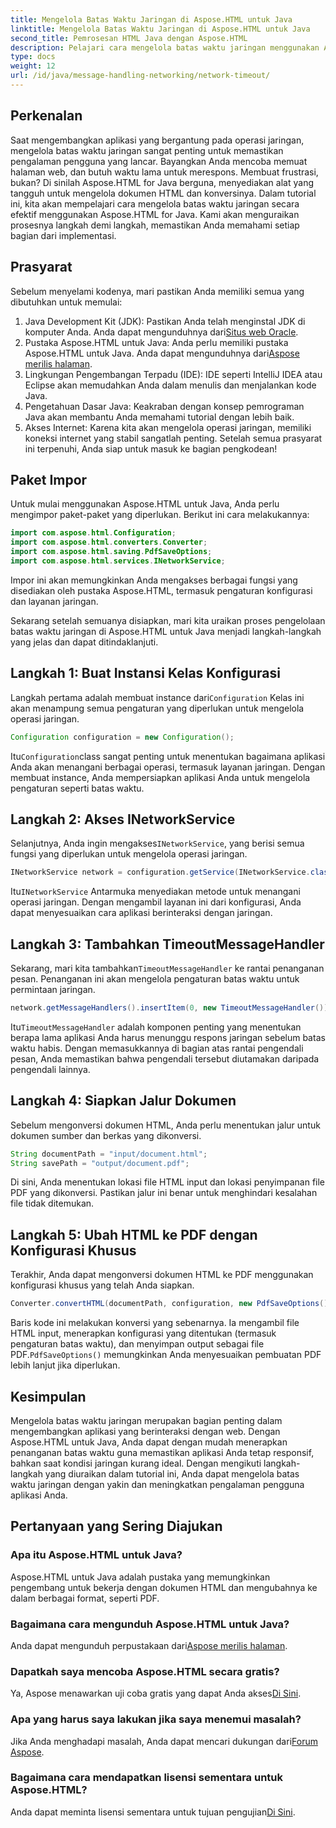 ```yaml
---
title: Mengelola Batas Waktu Jaringan di Aspose.HTML untuk Java
linktitle: Mengelola Batas Waktu Jaringan di Aspose.HTML untuk Java
second_title: Pemrosesan HTML Java dengan Aspose.HTML
description: Pelajari cara mengelola batas waktu jaringan menggunakan Aspose.HTML untuk Java dalam panduan lengkap ini. Pastikan pengalaman pengguna lancar dengan penanganan batas waktu yang efektif.
type: docs
weight: 12
url: /id/java/message-handling-networking/network-timeout/
---
```

## Perkenalan
Saat mengembangkan aplikasi yang bergantung pada operasi jaringan, mengelola batas waktu jaringan sangat penting untuk memastikan pengalaman pengguna yang lancar. Bayangkan Anda mencoba memuat halaman web, dan butuh waktu lama untuk merespons. Membuat frustrasi, bukan? Di sinilah Aspose.HTML for Java berguna, menyediakan alat yang tangguh untuk mengelola dokumen HTML dan konversinya. Dalam tutorial ini, kita akan mempelajari cara mengelola batas waktu jaringan secara efektif menggunakan Aspose.HTML for Java. Kami akan menguraikan prosesnya langkah demi langkah, memastikan Anda memahami setiap bagian dari implementasi.
## Prasyarat
Sebelum menyelami kodenya, mari pastikan Anda memiliki semua yang dibutuhkan untuk memulai:
1.  Java Development Kit (JDK): Pastikan Anda telah menginstal JDK di komputer Anda. Anda dapat mengunduhnya dari[Situs web Oracle](https://www.oracle.com/java/technologies/javase-jdk11-downloads.html).
2.  Pustaka Aspose.HTML untuk Java: Anda perlu memiliki pustaka Aspose.HTML untuk Java. Anda dapat mengunduhnya dari[Aspose merilis halaman](https://releases.aspose.com/html/java/).
3. Lingkungan Pengembangan Terpadu (IDE): IDE seperti IntelliJ IDEA atau Eclipse akan memudahkan Anda dalam menulis dan menjalankan kode Java.
4. Pengetahuan Dasar Java: Keakraban dengan konsep pemrograman Java akan membantu Anda memahami tutorial dengan lebih baik.
5. Akses Internet: Karena kita akan mengelola operasi jaringan, memiliki koneksi internet yang stabil sangatlah penting.
Setelah semua prasyarat ini terpenuhi, Anda siap untuk masuk ke bagian pengkodean!
## Paket Impor
Untuk mulai menggunakan Aspose.HTML untuk Java, Anda perlu mengimpor paket-paket yang diperlukan. Berikut ini cara melakukannya:
```java
import com.aspose.html.Configuration;
import com.aspose.html.converters.Converter;
import com.aspose.html.saving.PdfSaveOptions;
import com.aspose.html.services.INetworkService;
```
Impor ini akan memungkinkan Anda mengakses berbagai fungsi yang disediakan oleh pustaka Aspose.HTML, termasuk pengaturan konfigurasi dan layanan jaringan.

Sekarang setelah semuanya disiapkan, mari kita uraikan proses pengelolaan batas waktu jaringan di Aspose.HTML untuk Java menjadi langkah-langkah yang jelas dan dapat ditindaklanjuti.
## Langkah 1: Buat Instansi Kelas Konfigurasi
 Langkah pertama adalah membuat instance dari`Configuration` Kelas ini akan menampung semua pengaturan yang diperlukan untuk mengelola operasi jaringan.
```java
Configuration configuration = new Configuration();
```
 Itu`Configuration`class sangat penting untuk menentukan bagaimana aplikasi Anda akan menangani berbagai operasi, termasuk layanan jaringan. Dengan membuat instance, Anda mempersiapkan aplikasi Anda untuk mengelola pengaturan seperti batas waktu.
## Langkah 2: Akses INetworkService
 Selanjutnya, Anda ingin mengakses`INetworkService`, yang berisi semua fungsi yang diperlukan untuk mengelola operasi jaringan.
```java
INetworkService network = configuration.getService(INetworkService.class);
```
 Itu`INetworkService` Antarmuka menyediakan metode untuk menangani operasi jaringan. Dengan mengambil layanan ini dari konfigurasi, Anda dapat menyesuaikan cara aplikasi berinteraksi dengan jaringan.
## Langkah 3: Tambahkan TimeoutMessageHandler
 Sekarang, mari kita tambahkan`TimeoutMessageHandler` ke rantai penanganan pesan. Penanganan ini akan mengelola pengaturan batas waktu untuk permintaan jaringan.
```java
network.getMessageHandlers().insertItem(0, new TimeoutMessageHandler());
```
 Itu`TimeoutMessageHandler` adalah komponen penting yang menentukan berapa lama aplikasi Anda harus menunggu respons jaringan sebelum batas waktu habis. Dengan memasukkannya di bagian atas rantai pengendali pesan, Anda memastikan bahwa pengendali tersebut diutamakan daripada pengendali lainnya.
## Langkah 4: Siapkan Jalur Dokumen
Sebelum mengonversi dokumen HTML, Anda perlu menentukan jalur untuk dokumen sumber dan berkas yang dikonversi.
```java
String documentPath = "input/document.html";
String savePath = "output/document.pdf";
```
Di sini, Anda menentukan lokasi file HTML input dan lokasi penyimpanan file PDF yang dikonversi. Pastikan jalur ini benar untuk menghindari kesalahan file tidak ditemukan.
## Langkah 5: Ubah HTML ke PDF dengan Konfigurasi Khusus
Terakhir, Anda dapat mengonversi dokumen HTML ke PDF menggunakan konfigurasi khusus yang telah Anda siapkan.
```java
Converter.convertHTML(documentPath, configuration, new PdfSaveOptions(), savePath);
```
 Baris kode ini melakukan konversi yang sebenarnya. Ia mengambil file HTML input, menerapkan konfigurasi yang ditentukan (termasuk pengaturan batas waktu), dan menyimpan output sebagai file PDF.`PdfSaveOptions()` memungkinkan Anda menyesuaikan pembuatan PDF lebih lanjut jika diperlukan.
## Kesimpulan
Mengelola batas waktu jaringan merupakan bagian penting dalam mengembangkan aplikasi yang berinteraksi dengan web. Dengan Aspose.HTML untuk Java, Anda dapat dengan mudah menerapkan penanganan batas waktu guna memastikan aplikasi Anda tetap responsif, bahkan saat kondisi jaringan kurang ideal. Dengan mengikuti langkah-langkah yang diuraikan dalam tutorial ini, Anda dapat mengelola batas waktu jaringan dengan yakin dan meningkatkan pengalaman pengguna aplikasi Anda.
## Pertanyaan yang Sering Diajukan
### Apa itu Aspose.HTML untuk Java?
Aspose.HTML untuk Java adalah pustaka yang memungkinkan pengembang untuk bekerja dengan dokumen HTML dan mengubahnya ke dalam berbagai format, seperti PDF.
### Bagaimana cara mengunduh Aspose.HTML untuk Java?
 Anda dapat mengunduh perpustakaan dari[Aspose merilis halaman](https://releases.aspose.com/html/java/).
### Dapatkah saya mencoba Aspose.HTML secara gratis?
 Ya, Aspose menawarkan uji coba gratis yang dapat Anda akses[Di Sini](https://releases.aspose.com/).
### Apa yang harus saya lakukan jika saya menemui masalah?
 Jika Anda menghadapi masalah, Anda dapat mencari dukungan dari[Forum Aspose](https://forum.aspose.com/c/html/29).
### Bagaimana cara mendapatkan lisensi sementara untuk Aspose.HTML?
 Anda dapat meminta lisensi sementara untuk tujuan pengujian[Di Sini](https://purchase.aspose.com/temporary-license/).